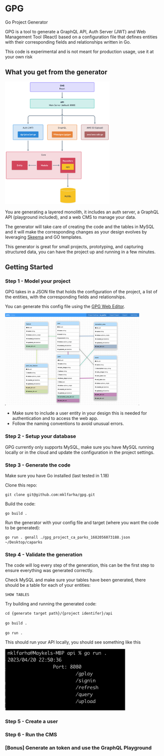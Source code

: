 # GPG
Go Project Generator

GPG is a tool to generate a GraphQL API, Auth Server (JWT) and Web Management Tool (React) based on a configuration file that defines entities with their corresponding fields and relationships written in Go.

This code is experimental and is not meant for production usage, use it at your own risk

## What you get from the generator
<img src="./docs/imgs/gpg-architecture.png" height="400px" alt="GPG What you get" title="GPG What you get">

You are generating a layered monolith, it includes an auth server, a GraphQL API (playground included), and a web CMS to manage your data.

The generator will take care of creating the code and the tables in MySQL and it will make the corresponding changes as your design evolves by leveraging [Skeema](https://github.com/skeema/skeema) and GO templates.

This generator is great for small projects, prototyping, and capturing structured data, you can have the project up and running in a few minutes.

## Getting Started 

### Step 1 - Model your project

GPG takes in a JSON file that holds the configuration of the project, a list of the entities, with the corresponding fields and relationships. 

You can generate this config file using the [GPG Web Editor](https://gpg.maykelfarha.com/).

<img src="./docs/imgs/gpg-web-editor.png" height="300px" alt="GPG Web Editor" title="GPG Web Editor">

- Make sure to include a user entity in your design this is needed for authentication and to access the web app.
- Follow the naming conventions to avoid unusual errors.

### Step 2 - Setup your database

GPG currently only supports MySQL, make sure you have MySQL running locally or in the cloud and update the configuration in the project settings.

### Step 3 - Generate the code

Make sure you have Go installed (last tested in 1.18)

Clone this repo:
```
git clone git@github.com:mklfarha/gpg.git
```

Build the code:
```
go build .
```

Run the generator with your config file and target (where you want the code to be generated):
```
go run . genall ./gpg_project_ca_parks_1682056073188.json ~/Desktop/caparks
``` 

### Step 4 - Validate the generation 

The code will log every step of the generation, this can be the first step to ensure everything was generated correctly.

Check MySQL and make sure your tables have been generated, there should be a table for each of your entities:
```
SHOW TABLES
```

Try building and running the generated code:

```
cd {generate target path}/{project identifer}/api

go build .

go run .
```

This should run your API locally, you should see something like this

<img src="./docs/imgs/api-run.png" height="200px" alt="API Run" title="API Run">


### Step 5 - Create a user 

### Step 6 - Run the CMS 

### [Bonus] Generate an token and use the GraphQL Playground




